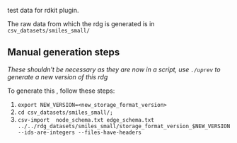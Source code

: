 test data for rdkit plugin.

The raw data from which the rdg is generated is in `csv_datasets/smiles_small/`




## Manual generation steps

*These shouldn't be necessary as they are now in a script, use `./uprev` to generate a new version of this rdg*

To generate this , follow these steps:
1) `export NEW_VERSION=<new_storage_format_version>`
2) `cd csv_datasets/smiles_small/;`
3) `csv-import  node_schema.txt edge_schema.txt ../../rdg_datasets/smiles_small/storage_format_version_$NEW_VERSION --ids-are-integers --files-have-headers`
